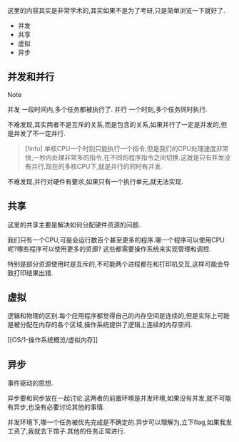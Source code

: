 这里的内容其实是非常学术的,其实如果不是为了考研,只是简单浏览一下就好了.
 
* 并发
* 共享
* 虚拟
* 异步
## 并发和并行

>[!note] 
>并发 一段时间内,多个任务都被执行了.
> 并行 一个时刻,多个任务同时执行.

不难发现,其实两者不是互斥的关系,而是包含的关系,如果并行了一定是并发的,但是并发了不一定并行.

>[!info] 单核CPU一个时刻只能执行一个指令,但是我们的CPU处理速度非常快,一秒内处理非常多的指令,在不同的程序指令之间切换.这就是只有并发没有并行,现在的多核CPU下,就是并行的同时有并发.

不难发现,并行对硬件有要求,如果只有一个执行单元,就无法实现.
## 共享

这里的共享主要是解决如何分配硬件资源的问题.

我们只有一个CPU,可是会运行数百个甚至更多的程序.哪一个程序可以使用CPU呢?哪些程序可以使用更多的资源? 这些都需要操作系统来实现管理和调控.

特别是部分资源使用时是互斥的,不可能两个进程都在和打印机交互,这样可能会导致打印结果出错.

## 虚拟

逻辑和物理的区别.每个应用程序都觉得自己的内存空间是连续的,但是实际上可能是被分配在内存的各个区域,操作系统提供了逻辑上连续的内存空间.

[[OS/1-操作系统概览/虚拟内存]]


## 异步

事件驱动的思想.

异步要和同步放在一起讨论.这两者的前置环境是并发环境,如果没有并发,就不可能有异步,也没有必要讨论其他的事情.

并发环境下,哪一个任务被优先完成是不确定的.异步可以理解为,立下flag,如果我发工资了,我就去下馆子.其他的任务正常进行.
